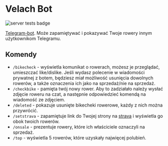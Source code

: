 # Velach Bot
![server tests badge](https://github.com/bnopne/velach_bot/actions/workflows/server-tests.yml/badge.svg?branch=master)

[Telegram-bot](https://t.me/ostrekolo_bot).
Może zapamiętywać i pokazywać Twoje rowery innym użytkownikom Telegramu.

## Komendy
 - `/bikecheck` - wyświetla komunikat o rowerach, możesz je przeglądać, umieszczać like/dislike. Jeśli wydasz polecenie w wiadomości prywatnej z botem, będziesz miał możliwość usunięcia dowolnych rowerów, a także oznaczenia ich jako na sprzedaż/nie na sprzedaż.
 - `/checkbike` - pamięta twój nowy rower. Aby to zadziałało należy wysłać zdjęcie roweru na czat, a następnie odpowiedzieć komendą na wiadomość ze zdjęciem.
 - `/deleted` - pokazuje usunięte bikecheki rowerowe, każdy z nich można przywrócić.
 - `/setstrava` - zapamiętuje link do Twojej strony na [strava](https://www.strava.com/) i wyświetla go obok twoich rowerów.
 - `/onsale` - prezentuje rowery, które ich właściciele oznaczyli na sprzedaż.
 - `/top` - wyświetla 5 rowerów, które uzyskały najwięcej polubień.
